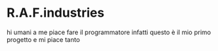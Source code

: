 # R.A.F.industries
hi umani 
a me piace fare il programmatore
infatti questo è il mio primo progetto e mi piace tanto
